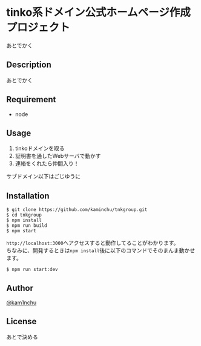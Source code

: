 # tinko系ドメイン公式ホームページ作成プロジェクト

あとでかく

## Description
あとでかく



## Requirement

- node

## Usage

01. tinkoドメインを取る
02. 証明書を通したWebサーバで動かす
03. 連絡をくれたら仲間入り！

サブドメイン以下はごじゆうに

## Installation

    $ git clone https://github.com/kaminchu/tnkgroup.git
    $ cd tnkgroup
    $ npm install
    $ npm run build
    $ npm start

`http://localhost:3000`へアクセスすると動作してることがわかります。  
ちなみに、開発するときは`npm install`後に以下のコマンドでそのまんま動かせます。
    
    $ npm run start:dev
## Author

[@kam1nchu](https://twitter.com/kam1nchu)


## License

あとで決める
